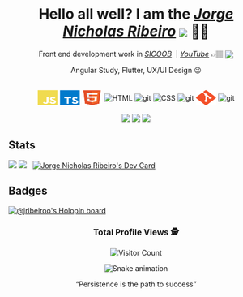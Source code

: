 <div>
  <h1 align="center">Hello all well? I am the <a href="https://www.linkedin.com/in/jorge-nicholas-ribeiro-493b27129/"><i>Jorge Nicholas Ribeiro</i></a> <img align='center' src='https://github.com/jnrpalma/jnrpalma/blob/main/assets/y7.gif' width='150'> 👨‍💻</h1> 
  <p align="center">Front end development work in <a href="https://www.sicoob.com.br/"><i>SICOOB</i></a>&nbsp; | <a href="https://www.youtube.com/@sicoob"><i>YouTube</i></a><span> 👉🏽️</span>
  <a align="rigth"  href="https://yt3.ggpht.com/ytc/AKedOLRhE2NybIMb7sApUlXn8wFPGyJx1O9h1OI4bsnf=s176-c-k-c0x00ffffff-no-rj" target="_blank">
    <img width="4%" align="center" valign="middle" src="https://yt3.ggpht.com/ytc/AKedOLRhE2NybIMb7sApUlXn8wFPGyJx1O9h1OI4bsnf=s176-c-k-c0x00ffffff-no-rj" target="_blank" />
  </a>
  
  <br>
  <p align="center">Angular Study, Flutter, UX/UI Design 😉️</h2>

</div>


<div align="center" valign="top"><br>
  <img align="center" alt="Js" height="30" width="40" src="https://raw.githubusercontent.com/devicons/devicon/master/icons/javascript/javascript-plain.svg">
  <img align="center" alt="Js" height="30" width="40" src="https://raw.githubusercontent.com/devicons/devicon/master/icons/typescript/typescript-plain.svg">
  <img align="center" alt="HTML" height="30" width="40" src="https://raw.githubusercontent.com/devicons/devicon/master/icons/html5/html5-original.svg">
  <img align="center" alt="HTML" height="30" width="40" src="https://cdn.jsdelivr.net/gh/devicons/devicon/icons/css3/css3-original.svg">
  <img align="center" alt="git" height="30" width="40" src="https://cdn.jsdelivr.net/gh/devicons/devicon/icons/angularjs/angularjs-plain.svg">
  <img align="center" alt="CSS" height="30" width="40" src="https://cdn.jsdelivr.net/gh/devicons/devicon/icons/dart/dart-original.svg">
  <img align="center" alt="git" height="30" width="40" src="https://cdn.jsdelivr.net/gh/devicons/devicon/icons/flutter/flutter-original.svg">
  <img align="center" alt="git" height="30" width="40" src="https://raw.githubusercontent.com/devicons/devicon/master/icons/git/git-original.svg">
  <img align="center" alt="git" height="30" width="40" src="https://cdn.jsdelivr.net/gh/devicons/devicon/icons/figma/figma-original.svg"">
</div><br>

<div align="center">
  <a href="https://www.youtube.com/c/TOTVSDevelopers" target="_blank"><img src="https://img.shields.io/badge/YouTube-FF0000?style=for-the-badge&logo=youtube&logoColor=white" target="_blank"></a>
  <a href="https://www.linkedin.com/in/jorge-nicholas-ribeiro-493b27129/" target="_blank"><img src="https://img.shields.io/badge/-LinkedIn-%230077B5?style=for-the-badge&logo=linkedin&logoColor=white" target="_blank"></a> 
  <a href="mailto:jribeiropalma@gmail.com"><img src="https://img.shields.io/badge/-Gmail-%23333?style=for-the-badge&logo=gmail&logoColor=white" target="_blank"></a>
  
</div>

## Stats
<div>
  <a href="https://github.com/jnrpalma" style="text-decoration:none">
    <img height="180em" src="https://github-readme-stats-sigma-five.vercel.app/api?username=jnrpalma&show_icons=true&theme=tokyonight" style="max-width: 100%;"/>
  </a>
  <a href="https://github.com/jnrpalma" style="text-decoration:none">
  <img height="180em" src="https://github-readme-stats-sigma-five.vercel.app/api/top-langs/?username=jnrpalma&layout=compact&langs_count=16&theme=dark" style="max-width: 100%;"/>
    &nbsp; 
    <a href="https://app.daily.dev/jnribeiro"><img src="https://api.daily.dev/devcards/5734a825b74742ea906bbbf5f3d03761.png?r=g4r" width="140" alt="Jorge Nicholas Ribeiro's Dev Card"/></a>
  </a>
</div>


## Badges
[![@jribeiroo's Holopin board](https://holopin.me/jribeiroo)](https://holopin.io/@jribeiroo)


<div align="center">

### Total Profile Views :detective: 

![Visitor Count](https://profile-counter.glitch.me/{jnrpalma}/count.svg)

</div>

<div align="center">
  
  ![Snake animation](https://github.com/danielbped/danielbped/blob/output/github-contribution-grid-snake.svg)
  
</div>

<div align="center">
  <p>“Persistence is the path to success”</p>
</div>
